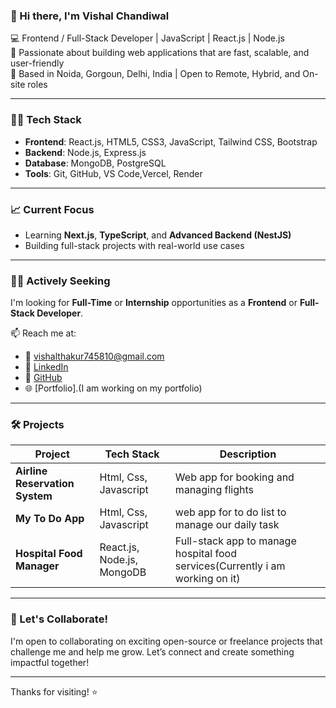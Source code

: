 ### 👋 Hi there, I'm Vishal Chandiwal

💻 Frontend / Full-Stack Developer | JavaScript | React.js | Node.js  
🚀 Passionate about building web applications that are fast, scalable, and user-friendly  
📍 Based in Noida, Gorgoun, Delhi, India | Open to Remote, Hybrid, and On-site roles

---

### 👨‍💻 Tech Stack
- **Frontend**: React.js, HTML5, CSS3, JavaScript, Tailwind CSS, Bootstrap
- **Backend**: Node.js, Express.js
- **Database**: MongoDB, PostgreSQL
- **Tools**: Git, GitHub, VS Code,Vercel, Render

---

### 📈 Current Focus
- Learning **Next.js**, **TypeScript**, and **Advanced Backend (NestJS)**
- Building full-stack projects with real-world use cases

---

### 🧑‍💼 Actively Seeking
I'm looking for **Full-Time** or **Internship** opportunities as a **Frontend** or **Full-Stack Developer**.

📫 Reach me at:
- 📧 [vishalthakur745810@gmail.com](mailto:vishalthakur745810@gmail.com)
- 💼 [LinkedIn](https://www.linkedin.com/in/vishal-chandiwal)
- 🔗 [GitHub](https://github.com/Vishal-Chandiwal)
- 🌐 [Portfolio].(I am working on my portfolio)

---

### 🛠️ Projects

| Project | Tech Stack | Description |
|--------|------------|-------------|
| **Airline Reservation System** | Html, Css, Javascript | Web app for booking and managing flights |
| **My To Do App** |Html, Css, Javascript | web app for to do list to manage our daily task |
**Hospital Food Manager** | React.js, Node.js, MongoDB | Full-stack app to manage hospital food services(Currently i am working on it) |
---

### 🌱 Let's Collaborate!
I'm open to collaborating on exciting open-source or freelance projects that challenge me and help me grow. Let’s connect and create something impactful together!

---

Thanks for visiting! ⭐️  

